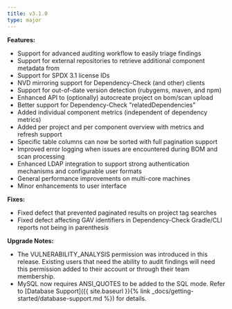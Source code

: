 ```yaml
---
title: v3.1.0
type: major
---
```


**Features:**

* Support for advanced auditing workflow to easily triage findings
* Support for external repositories to retrieve additional component metadata from
* Support for SPDX 3.1 license IDs
* NVD mirroring support for Dependency-Check (and other) clients
* Support for out-of-date version detection (rubygems, maven, and npm)
* Enhanced API to (optionally) autocreate project on bom/scan upload
* Better support for Dependency-Check "relatedDependencies"
* Added individual component metrics (independent of dependency metrics)
* Added per project and per component overview with metrics and refresh support
* Specific table columns can now be sorted with full pagination support
* Improved error logging when issues are encountered during BOM and scan processing
* Enhanced LDAP integration to support strong authentication mechanisms and configurable user formats
* General performance improvements on multi-core machines
* Minor enhancements to user interface

**Fixes:**
* Fixed defect that prevented paginated results on project tag searches
* Fixed defect affecting GAV identifiers in Dependency-Check Gradle/CLI reports not being in parenthesis

**Upgrade Notes:**

* The VULNERABILITY_ANALYSIS permission was introduced in this release. Existing users that need the 
ability to audit findings will need this permission added to their account or through their team membership.
* MySQL now requires ANSI_QUOTES to be added to the SQL mode. Refer to 
[Database Support]({{ site.baseurl }}{% link _docs/getting-started/database-support.md %}) for details.